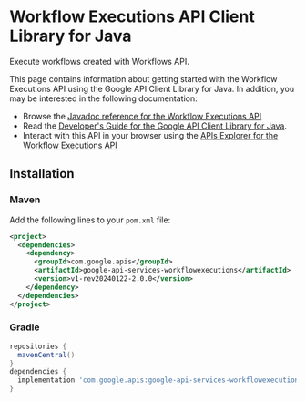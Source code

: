 # Workflow Executions API Client Library for Java

Execute workflows created with Workflows API.

This page contains information about getting started with the Workflow Executions API
using the Google API Client Library for Java. In addition, you may be interested
in the following documentation:

* Browse the [Javadoc reference for the Workflow Executions API][javadoc]
* Read the [Developer's Guide for the Google API Client Library for Java][google-api-client].
* Interact with this API in your browser using the [APIs Explorer for the Workflow Executions API][api-explorer]

## Installation

### Maven

Add the following lines to your `pom.xml` file:

```xml
<project>
  <dependencies>
    <dependency>
      <groupId>com.google.apis</groupId>
      <artifactId>google-api-services-workflowexecutions</artifactId>
      <version>v1-rev20240122-2.0.0</version>
    </dependency>
  </dependencies>
</project>
```

### Gradle

```gradle
repositories {
  mavenCentral()
}
dependencies {
  implementation 'com.google.apis:google-api-services-workflowexecutions:v1-rev20240122-2.0.0'
}
```

[javadoc]: https://googleapis.dev/java/google-api-services-workflowexecutions/latest/index.html
[google-api-client]: https://github.com/googleapis/google-api-java-client/
[api-explorer]: https://developers.google.com/apis-explorer/#p/workflowexecutions/v1/
